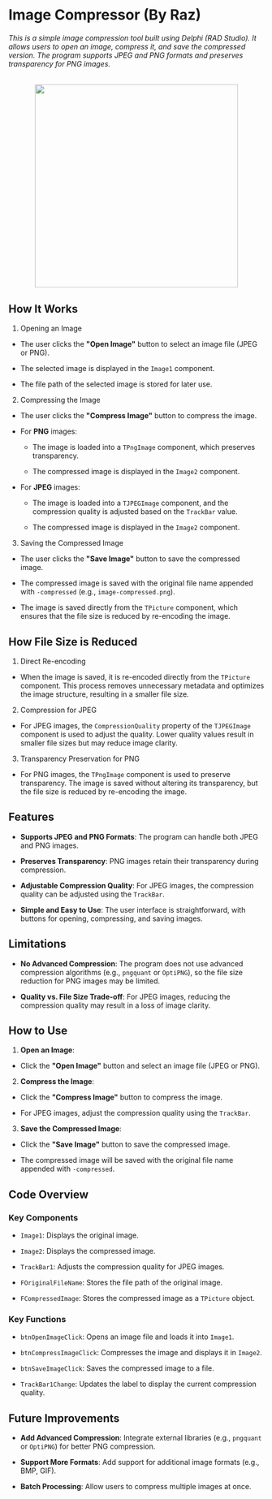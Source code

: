 # Image Compressor (By Raz)
###### This is a simple image compression tool built using Delphi (RAD Studio). It allows users to open an image, compress it, and save the compressed version. The program supports JPEG and PNG formats and preserves transparency for PNG images.

<p align="center"> <img src="https://i.ibb.co/6Jp4vV1L/compressor.png" align="center" style="max-width: 100%;height: 400px;width: auto;"/> </p>

## How It Works
1. Opening an Image
-  The user clicks the <b>"Open Image"</b> button to select an image file (JPEG or PNG).

- The selected image is displayed in the <code>Image1</code> component.

- The file path of the selected image is stored for later use.

2. Compressing the Image
- The user clicks the <b>"Compress Image"</b> button to compress the image.

- For <b>PNG</b> images:

  * The image is loaded into a <code>TPngImage</code> component, which preserves transparency.

  * The compressed image is displayed in the <code>Image2</code> component.

- For <b>JPEG</b> images:

  * The image is loaded into a <code>TJPEGImage</code> component, and the compression quality is adjusted based on the <code>TrackBar</code> value.

  * The compressed image is displayed in the <code>Image2</code> component.

3. Saving the Compressed Image
- The user clicks the <b>"Save Image"</b> button to save the compressed image.

- The compressed image is saved with the original file name appended with <code>-compressed</code> (e.g., <code>image-compressed.png</code>).

- The image is saved directly from the <code>TPicture</code> component, which ensures that the file size is reduced by re-encoding the image.

## How File Size is Reduced
1. Direct Re-encoding
- When the image is saved, it is re-encoded directly from the <code>TPicture</code> component. This process removes unnecessary metadata and optimizes the image structure, resulting in a smaller file size.

2. Compression for JPEG
- For JPEG images, the <code>CompressionQuality</code> property of the <code>TJPEGImage</code> component is used to adjust the quality. Lower quality values result in smaller file sizes but may reduce image clarity.

3. Transparency Preservation for PNG
- For PNG images, the <code>TPngImage</code> component is used to preserve transparency. The image is saved without altering its transparency, but the file size is reduced by re-encoding the image.

## Features
- <b>Supports JPEG and PNG Formats</b>: The program can handle both JPEG and PNG images.

- <b>Preserves Transparency</b>: PNG images retain their transparency during compression.

- <b>Adjustable Compression Quality</b>: For JPEG images, the compression quality can be adjusted using the <code>TrackBar</code>.

- <b>Simple and Easy to Use</b>: The user interface is straightforward, with buttons for opening, compressing, and saving images.

## Limitations
- <b>No Advanced Compression</b>: The program does not use advanced compression algorithms (e.g., <code>pngquant</code> or <code>OptiPNG</code>), so the file size reduction for PNG images may be limited.

- <b>Quality vs. File Size Trade-off</b>: For JPEG images, reducing the compression quality may result in a loss of image clarity.

## How to Use
1. <b>Open an Image</b>:

  * Click the <b>"Open Image"</b> button and select an image file (JPEG or PNG).

2. <b>Compress the Image</b>:

  * Click the <b>"Compress Image"</b> button to compress the image.

  * For JPEG images, adjust the compression quality using the <code>TrackBar</code>.

3. <b>Save the Compressed Image</b>:

  * Click the <b>"Save Image"</b> button to save the compressed image.

  * The compressed image will be saved with the original file name appended with <code>-compressed</code>.

## Code Overview
### Key Components
- <code>Image1</code>: Displays the original image.

- <code>Image2</code>: Displays the compressed image.

- <code>TrackBar1</code>: Adjusts the compression quality for JPEG images.

- <code>FOriginalFileName</code>: Stores the file path of the original image.

- <code>FCompressedImage</code>: Stores the compressed image as a <code>TPicture</code> object.

### Key Functions
- <code>btnOpenImageClick</code>: Opens an image file and loads it into <code>Image1</code>.

- <code>btnCompressImageClick</code>: Compresses the image and displays it in <code>Image2</code>.

- <code>btnSaveImageClick</code>: Saves the compressed image to a file.

- <code>TrackBar1Change</code>: Updates the label to display the current compression quality.

## Future Improvements
- <b>Add Advanced Compression</b>: Integrate external libraries (e.g., <code>pngquant</code> or <code>OptiPNG</code>) for better PNG compression.

- <b>Support More Formats</b>: Add support for additional image formats (e.g., BMP, GIF).

- <b>Batch Processing</b>: Allow users to compress multiple images at once.

